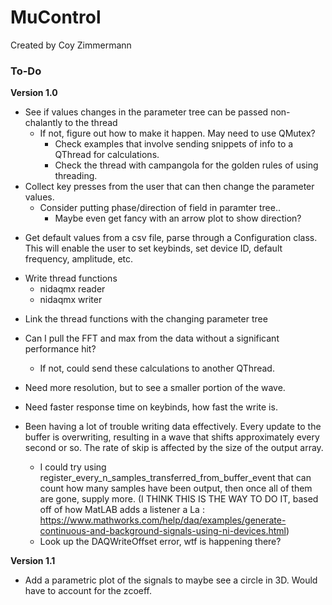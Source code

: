 # MuControl
Created by Coy Zimmermann

### To-Do
**Version 1.0**
* See if values changes in the parameter tree can be passed non-chalantly to the thread
    * If not, figure out how to make it happen. May need to use QMutex?
        * Check examples that involve sending snippets of info to a QThread for calculations.
        * Check the thread with campangola for the golden rules of using threading.
* Collect key presses from the user that can then change the parameter values.
    * Consider putting phase/direction of field in paramter tree..
        - Maybe even get fancy with an arrow plot to show direction?
- Get default values from a csv file, parse through a Configuration class. This will enable the user to set keybinds, set device ID, default frequency, amplitude, etc.
* Write thread functions
    * nidaqmx reader
    * nidaqmx writer
- Link the thread functions with the changing parameter tree
- Can I pull the FFT and max from the data without a significant performance hit?
    - If not, could send these calculations to another QThread.
- Need more resolution, but to see a smaller portion of the wave.
- Need faster response time on keybinds, how fast the write is.

- Been having a lot of trouble writing data effectively. Every update to the buffer is overwriting, resulting in a wave that shifts approximately every second or so. The rate of skip is affected by the size of the output array.
    - I could try using register_every_n_samples_transferred_from_buffer_event that can count how many samples have been output, then once all of them are gone, supply more. (I THINK THIS IS THE WAY TO DO IT, based off of how MatLAB adds a listener a La : https://www.mathworks.com/help/daq/examples/generate-continuous-and-background-signals-using-ni-devices.html)
    - Look up the DAQWriteOffset error, wtf is happening there?






**Version 1.1**
- Add a parametric plot of the signals to maybe see a circle in 3D. Would have to account for the zcoeff.
